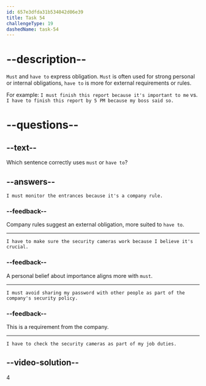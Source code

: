 ```yaml
---
id: 657e3dfda31b534042d06e39
title: Task 54
challengeType: 19
dashedName: task-54
---
```


# --description--

`Must` and `have to` express obligation. `Must` is often used for strong personal or internal obligations, `have to` is more for external requirements or rules. 

For example: `I must finish this report because it's important to me` vs. `I have to finish this report by 5 PM because my boss said so.`

# --questions--

## --text--

Which sentence correctly uses `must` or `have to`?

## --answers--

`I must monitor the entrances because it's a company rule.`

### --feedback--

Company rules suggest an external obligation, more suited to `have to`.

---

`I have to make sure the security cameras work because I believe it's crucial.`

### --feedback--

A personal belief about importance aligns more with `must`.

---

`I must avoid sharing my password with other people as part of the company's security policy.`

### --feedback--

This is a requirement from the company.

---

`I have to check the security cameras as part of my job duties.`

## --video-solution--

4
